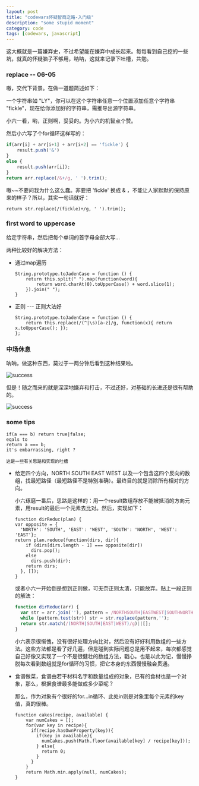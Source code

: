 ```yaml
---
layout: post
title: "codewars怀疑智商之路-入门级"
description: "some stupid moment"
category: code
tags: [codewars, javascript]
---
```


这大概就是一篇嫌弃史，不过希望能在嫌弃中成长起来。每每看到自己挖的一些坑，就真的怀疑脑子不够用，呐呐，这就来记录下吐槽，共勉。

### replace -- 06-05

嗷，交代下背景。在做一道题简述如下：

一个字符串如 "LY"，你可以在这个字符串任意一个位置添加任意个字符串 "fickle"，现在给你添加好的字符串，需推导出源字符串。

小六一看，哟，正则啊，妥妥的。为小六的机智点个赞。

然后小六写了个for循环这样写的：

```javascript
if(arr[i] + arr[i+1] + arr[i+2] == 'fickle') {
	result.push('&')
}
else {
	result.push(arr[i]);
}
return arr.replace(/&+/g, ' ').trim();
```

嗷~~不要问我为什么这么蠢。非要把 'fickle' 换成 & ，不能让人家默默的保持原来的样子？所以，其实一句话就好：

```
return str.replace(/(fickle)+/g, ' ').trim();
```

### first word to uppercase

给定字符串，然后把每个单词的首字母全部大写...

两种比较好的解决方法：

- 通过map遍历 

	```
	String.prototype.toJadenCase = function () { 
		return this.split(" ").map(function(word){
			return word.charAt(0).toUpperCase() + word.slice(1);
		}).join(" ");
	}
	```

- 正则 --- 正则大法好

	```
	String.prototype.toJadenCase = function () {
	  	return this.replace(/(^|\s)[a-z]/g, function(x){ return x.toUpperCase(); });
	};
	```

### 中场休息

呐呐，做这种东西，莫过于一两分钟后看到这种结果啦。

![success](https://ayfickle.github.io/assets/themes/ayfickle/imgs/codewars/success.png)

但是！随之而来的就是深深地嫌弃和打击，不过还好，对基础的长进还是很有帮助的。

![success](https://ayfickle.github.io/assets/themes/ayfickle/imgs/codewars/compare.png)

### some tips

```
if(a === b) return true|false;
eqals to
return a === b;
it's embarrassing, right ?
```

`这是一些有关思路和实现的吐槽`

- 给定四个方向，NORTH SOUTH EAST WEST 以及一个包含这四个反向的数组，找最短路径（最短路径不是特别准确）。最终目的就是消除所有相对的方向。

  小六琢磨一番后，思路是这样的：用一个result数组存放不能被抵消的方向元素，用result的最后一个元素去比对。然后，实现如下：

  ```
  function dirReduc(plan) {
  var opposite = {
    'NORTH': 'SOUTH', 'EAST': 'WEST', 'SOUTH': 'NORTH', 'WEST': 'EAST'};
  return plan.reduce(function(dirs, dir){
      if (dirs[dirs.length - 1] === opposite[dir])
        dirs.pop();
      else
        dirs.push(dir);
      return dirs;
    }, []);
  }
  ```

  或者小六一开始倒是想到正则做，可无奈正则太渣，只能放弃。贴上一段正则的解法：

  ```javascript
  function dirReduc(arr) {
  	var str = arr.join(''), pattern = /NORTHSOUTH|EASTWEST|SOUTHNORTH|WESTEAST/;
  	while (pattern.test(str)) str = str.replace(pattern,'');
  	return str.match(/(NORTH|SOUTH|EAST|WEST)/g)||[];
  }
  ```

  小六表示很惭愧，没有很好处理方向比对，然后没有好好利用数组的一些方法。这些方法都是看了好几遍，但是碰到实际问题总是用不起来，每次都感觉自己好像又实现了一个不是很健壮的数组方法，戳心。也是以此为记，慢慢挣脱每次看到数组就是for循环的习惯，把它本身的东西慢慢融会贯通。

- 食谱做菜，食谱由若干材料名字和数量组成的对象，已有的食材也是一个对象，那么，根据食谱最多能做成多少菜呢？

  那么，作为对象有个很好的for...in循环、此处in则是对象里每个元素的key值，真的很棒。

  ```
  function cakes(recipe, available) {
	  var numCakes = [];
	  for(var key in recipe){
	    if(recipe.hasOwnProperty(key)){
	      if(key in available){
	        numCakes.push(Math.floor(available[key] / recipe[key]));
	      } else{
	        return 0;
	      }
	    }
	  }
	  return Math.min.apply(null, numCakes); 
  }
  ```

